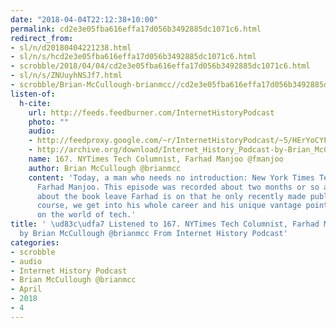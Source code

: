 ```yaml
---
date: "2018-04-04T22:12:38+10:00"
permalink: cd2e3e05fba616effa17d056b3492885dc1071c6.html
redirect_from:
- sl/n/d20180404221238.html
- sl/n/s/hcd2e3e05fba616effa17d056b3492885dc1071c6.html
- scrobble/2018/04/04/cd2e3e05fba616effa17d056b3492885dc1071c6.html
- sl/n/s/ZNUuyhNSJf7.html
- scrobble/Brian-McCullough-brianmcc//cd2e3e05fba616effa17d056b3492885dc1071c6.html
listen-of:
  h-cite:
    url: http://feeds.feedburner.com/InternetHistoryPodcast
    photo: ""
    audio:
    - http://feedproxy.google.com/~r/InternetHistoryPodcast/~5/HErYoCYF7P0/167._NYTimes_Tech_Columnist_Farhad_Manjoo_fmanjoo.mp3
    - http://archive.org/download/Internet_History_Podcast-by-Brian_McCullough/167_NYTimes_Tech_Columnist_Farhad_Manjoo_fmanjoo.mp3
    name: 167. NYTimes Tech Columnist, Farhad Manjoo @fmanjoo
    author: Brian McCullough @brianmcc
    content: 'Today, a man who needs no introduction: New York Times Technology Columnist
      Farhad Manjoo. This episode was recorded about two months or so ago, so we talk
      about the book leave Farhad is on that he only recently made public, but of
      course, we get into his whole career and his unique vantage point and views
      on the world of tech.'
title: ' \ud83c\udfa7 Listened to 167. NYTimes Tech Columnist, Farhad Manjoo @fmanjoo
  by Brian McCullough @brianmcc From Internet History Podcast'
categories:
- scrobble
- audio
- Internet History Podcast
- Brian McCullough @brianmcc
- April
- 2018
- 4
---
```

